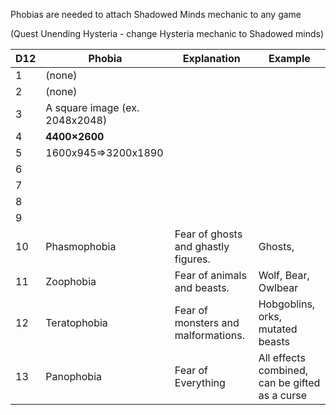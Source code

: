 Phobias are needed to attach Shadowed Minds mechanic to any game

(Quest Unending Hysteria - change Hysteria mechanic to  Shadowed minds)

| D12 | Phobia                         | Explanation                         | Example                                        |
| --- | ------------------------------ | ----------------------------------- | ---------------------------------------------- |
| 1   | (none)                         |                                     |                                                |
| 2   | (none)                         |                                     |                                                |
| 3   | A square image (ex. 2048x2048) |                                     |                                                |
| 4   | **4400×2600**                  |                                     |                                                |
| 5   | 1600x945=>3200x1890            |                                     |                                                |
| 6   |                                |                                     |                                                |
| 7   |                                |                                     |                                                |
| 8   |                                |                                     |                                                |
| 9   |                                |                                     |                                                |
| 10  | Phasmophobia                   | Fear of ghosts and ghastly figures. | Ghosts,                                        |
| 11  | Zoophobia                      | Fear of animals and beasts.         | Wolf, Bear, Owlbear                            |
| 12  | Teratophobia                   | Fear of monsters and malformations. | Hobgoblins, orks, mutated beasts               |
| 13  | Panophobia                     | Fear  of Everything                 | All effects combined, can be gifted as a curse |
